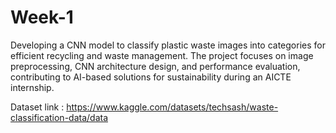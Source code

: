 # Week-1
Developing a CNN model to classify plastic waste images into categories for efficient recycling and waste management. The project focuses on image preprocessing, CNN architecture design, and performance evaluation, contributing to AI-based solutions for sustainability during an AICTE internship.

Dataset link : https://www.kaggle.com/datasets/techsash/waste-classification-data/data
